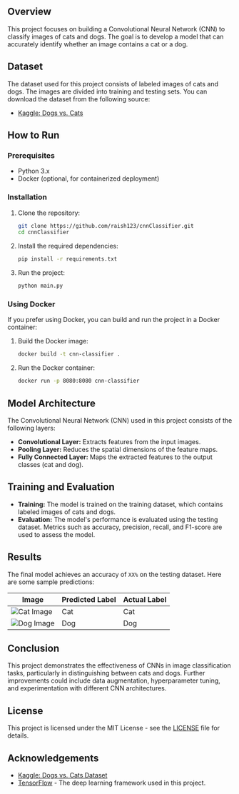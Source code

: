 ## Overview

This project focuses on building a Convolutional Neural Network (CNN) to classify images of cats and dogs. The goal is to develop a model that can accurately identify whether an image contains a cat or a dog.


## Dataset

The dataset used for this project consists of labeled images of cats and dogs. The images are divided into training and testing sets. You can download the dataset from the following source:

- [Kaggle: Dogs vs. Cats](https://www.kaggle.com/c/dogs-vs-cats/data)

## How to Run

### Prerequisites

- Python 3.x
- Docker (optional, for containerized deployment)

### Installation

1. Clone the repository:

    ```bash
    git clone https://github.com/raish123/cnnClassifier.git
    cd cnnClassifier
    ```

2. Install the required dependencies:

    ```bash
    pip install -r requirements.txt
    ```

3. Run the project:

    ```bash
    python main.py
    ```

### Using Docker

If you prefer using Docker, you can build and run the project in a Docker container:

1. Build the Docker image:

    ```bash
    docker build -t cnn-classifier .
    ```

2. Run the Docker container:

    ```bash
    docker run -p 8080:8080 cnn-classifier
    ```

## Model Architecture

The Convolutional Neural Network (CNN) used in this project consists of the following layers:

- **Convolutional Layer:** Extracts features from the input images.
- **Pooling Layer:** Reduces the spatial dimensions of the feature maps.
- **Fully Connected Layer:** Maps the extracted features to the output classes (cat and dog).

## Training and Evaluation

- **Training:** The model is trained on the training dataset, which contains labeled images of cats and dogs.
- **Evaluation:** The model's performance is evaluated using the testing dataset. Metrics such as accuracy, precision, recall, and F1-score are used to assess the model.

## Results

The final model achieves an accuracy of `XX%` on the testing dataset. Here are some sample predictions:

| Image        | Predicted Label | Actual Label |
|--------------|-----------------|--------------|
| ![Cat Image](images/cat_sample.png) | Cat             | Cat          |
| ![Dog Image](images/dog_sample.png) | Dog             | Dog          |

## Conclusion

This project demonstrates the effectiveness of CNNs in image classification tasks, particularly in distinguishing between cats and dogs. Further improvements could include data augmentation, hyperparameter tuning, and experimentation with different CNN architectures.

## License

This project is licensed under the MIT License - see the [LICENSE](LICENSE) file for details.

## Acknowledgements

- [Kaggle: Dogs vs. Cats Dataset](https://www.kaggle.com/c/dogs-vs-cats/data)
- [TensorFlow](https://www.tensorflow.org/) - The deep learning framework used in this project.

